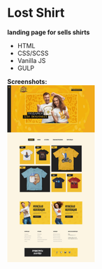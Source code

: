 <h1>Lost Shirt</h1>
<b>landing page for sells shirts</b>
<ul>
	<li>HTML</li>
	<li>CSS/SCSS</li>
	<li>Vanilla JS</li>
	<li>GULP</li>
</ul>
<b>Screenshots:</b>
<div>
<a href="#">
	<img style="width:200px; height:auto" src="./app/images/dest/gh-pages/0v3nb1rd-github-io-shirts-lp.jpg" alt="screenshot-1"/>
</a>
</div>
